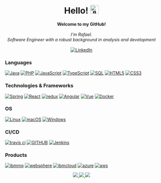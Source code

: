 <h1 align="center">Hello! <img src="https://github.com/wervlad/wervlad/assets/24524555/766d336d-b87d-44ba-807c-c51de2bc6b4d" width="28px" alt="👋"></h1>

<p align="center">
    <b>Welcome to my GitHub!</b><br><br>
    <i>
        I'm Rafael.<br>
        Software Engineer with a robust background in analysis and development<br>
    </i><br>
    <a href="https://www.linkedin.com/in/rafael-campos-jonas-b19558b7/">
        <img src="https://img.shields.io/badge/LinkedIn-blue?style=flat-square&logo=linkedin" alt="LinkedIn">
    </a>
</p>

### Languages
[![Java](https://img.shields.io/badge/java-black?style=for-the-badge&logo=openjdk)](https://github.com/rafacjonas)
[![PHP](https://img.shields.io/badge/php-black?style=for-the-badge&logo=php)](https://github.com/rafacjonas)
[![JavaScript](https://img.shields.io/badge/javascript-black?style=for-the-badge&logo=javascript)](https://github.com/rafacjonas)
[![TypeScript](https://img.shields.io/badge/typescript-black?style=for-the-badge&logo=typescript)](https://github.com/rafacjonas)
[![SQL](https://img.shields.io/badge/sql-black?style=for-the-badge&logo=mysql)](https://github.com/rafacjonas)
[![HTML5](https://img.shields.io/badge/html5-black?style=for-the-badge&logo=html5)](https://github.com/rafacjonas)
[![CSS3](https://img.shields.io/badge/css3-black?style=for-the-badge&logo=css3)](https://github.com/rafacjonas)


### Technologies & Frameworks
[![Spring](https://img.shields.io/badge/spring-black?style=for-the-badge&logo=spring)](https://github.com/rafacjonas)
[![React](https://img.shields.io/badge/react-black?style=for-the-badge&logo=react)](https://github.com/rafacjonas)
[![redux](https://img.shields.io/badge/redux-black?style=for-the-badge&logo=redux)](https://github.com/rafacjonas)
[![Angular](https://img.shields.io/badge/angular-black?style=for-the-badge&logo=angular)](https://github.com/rafacjonas)
[![Vue](https://img.shields.io/badge/vue.js-black?style=for-the-badge&logo=vue.js)](https://github.com/rafacjonas)
[![Docker](https://img.shields.io/badge/docker-black?style=for-the-badge&logo=docker)](https://github.com/rafacjonas)

### OS
[![Linux](https://img.shields.io/badge/linux-black?style=for-the-badge&logo=Linux)](https://github.com/rafacjonas)
[![macOS](https://img.shields.io/badge/MAC_OS-black?style=for-the-badge&logo=macOS)](https://github.com/rafacjonas)
[![Windows](https://img.shields.io/badge/Windows-black?style=for-the-badge&logo=Windows)](https://github.com/rafacjonas)

### CI/CD
[![travis ci](https://img.shields.io/badge/travis_CI-black?style=for-the-badge&logo=travisci)](https://github.com/rafacjonas)
[![GITHUB](https://img.shields.io/badge/github-black?style=for-the-badge&logo=github)](https://github.com/rafacjonas)
[![Jenkins](https://img.shields.io/badge/jenkins-black?style=for-the-badge&logo=jenkins)](https://github.com/rafacjonas)

### Products
[![ibmmq](https://img.shields.io/badge/ibm_mq-black?style=for-the-badge&logo=ibm)](https://github.com/rafacjonas)
[![websphere](https://img.shields.io/badge/Websphere_Liberty-black?style=for-the-badge&logo=ibm)](https://github.com/rafacjonas)
[![ibmcloud](https://img.shields.io/badge/IBM_CLOUD-black?style=for-the-badge&logo=ibmcloud)](https://github.com/rafacjonas)
[![azure](https://img.shields.io/badge/azure-black?style=for-the-badge&logo=microsoft)](https://github.com/rafacjonas)
[![aws](https://img.shields.io/badge/aws-black?style=for-the-badge&logo=amazon)](https://github.com/rafacjonas)


<p align="center">
  <a href="https://github.com/rafacjonas">
    <img src="http://github-profile-summary-cards.vercel.app/api/cards/profile-details?username=rafacjonas&theme=transparent" />
  </a>
  <a href="https://github.com/rafacjonas">
    <img src="https://github-readme-streak-stats.herokuapp.com/?user=rafacjonas&hide_border=true&card_width=338&theme=transparent" />
  </a>
  <a href="https://github.com/rafacjonas">
    <img src="http://github-profile-summary-cards.vercel.app/api/cards/stats?username=rafacjonas&theme=transparent" />
  </a>
</p>
